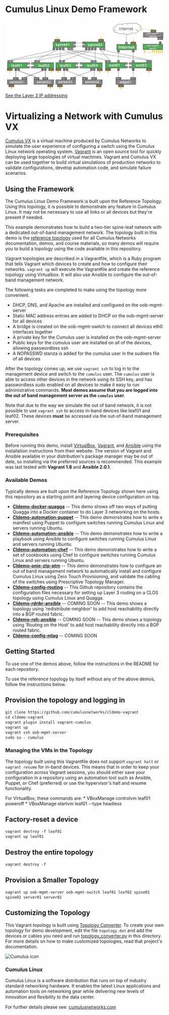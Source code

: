 # Cumulus Linux Demo Framework
![Reference Topology](https://github.com/CumulusNetworks/cldemo-vagrant/blob/master/cldemo_topology.png "Reference Topology")
[See the Layer 3 IP addressing](https://raw.githubusercontent.com/CumulusNetworks/cldemo-vagrant/master/cldemo_topology_l3.png)


Virtualizing a Network with Cumulus VX
======================================
[Cumulus VX](https://cumulusnetworks.com/cumulus-vx/) is a virtual machine
produced by Cumulus Networks to simulate the user experience of configuring a
switch using the Cumulus Linux network operating system.
[Vagrant](https://www.vagrantup.com/) is an open source tool for quickly
deploying large topologies of virtual machines. Vagrant and Cumulus VX can be
used together to build virtual simulations of production networks to validate
configurations, develop automation code, and simulate failure scenarios.

## Using the Framework
The Cumulus Linux Demo Framework is built upon the Reference Topology. Using this topology, it is possible to demonstrate any feature in Cumulus Linux. It may not be necessary to use all links or all devices but they're present if needed.

This example demonstrates how to build a two-tier spine-leaf network with a
dedicated out-of-band management network. The topology built in this demo is
the [reference topology](https://github.com/CumulusNetworks/cldemo-vagrant/blob/master/cldemo-topology.png)
used for all Cumulus Networks documentation, demos, and course materials, so
many demos will require you to build a topology using the code available in this
repository.

Vagrant topologies are described in a Vagrantfile, which is a Ruby program that
tells Vagrant which devices to create and how to configure their networks.
`vagrant up` will execute the Vagrantfile and create the reference topology
using Virtualbox. It will also use Ansible to configure the out-of-band
management network.

The following tasks are completed to make using the topology more convenient.

 * DHCP, DNS, and Apache are installed and configured on the oob-mgmt-server
 * Static MAC address entries are added to DHCP on the oob-mgmt-server for all devices
 * A bridge is created on the oob-mgmt-switch to connect all devices eth0 interfaces together
 * A private key for the Cumulus user is installed on the oob-mgmt-server
 * Public keys for the cumulus user are installed on all of the devices, allowing passwordless ssh
 * A NOPASSWD stanza is added for the cumulus user in the sudoers file of all devices

After the topology comes up, we use `vagrant ssh` to log in to the management
device and switch to the `cumulus` user. The `cumulus` user is able to access
other devices in the network using its SSH key, and has passwordless sudo
enabled on all devices to make it easy to run administrative commands. **Most
demos assume that you are logged into the out of band management server as the
`cumulus` user**.

Note that due to the way we simulate the out of band network, it is not possible
to use `vagrant ssh` to access in-band devices like leaf01 and leaf02. These
devices **must** be accessed via the out-of-band management server.


### Prerequisites

Before running this demo, install
[VirtualBox](https://www.virtualbox.org/manual/ch02.html),
[Vagrant](https://www.vagrantup.com/downloads.html), and
[Ansible](https://docs.ansible.com/ansible/intro_installation.html) using the
installation instructions from their website. The version of Vagrant and Ansible
available in your distribution's package manager may be out of date, so
installing via the preferred sources is recommended. This example was last
tested with **Vagrant 1.8** and **Ansible 2.0.1**.


### Available Demos

Typically demos are built upon the Reference Topology shown here using this repository as a starting point and layering device configuration on top.

* **[Cldemo-docker-quagga](https://github.com/CumulusNetworks/cldemo-docker-quagga)** -- This demo shows off two ways of putting Quagga into a Docker container to do Layer 3 networking on the hosts.
* **[Cldemo-automation-puppet](https://github.com/CumulusNetworks/cldemo-automation-puppet)** -- This demo demonstrates how to write a manifest using Puppet to configure switches running Cumulus Linux and servers running Ubuntu.
* **[Cldemo-automation-ansible](https://github.com/CumulusNetworks/cldemo-automation-ansible)** -- This demo demonstrates how to write a playbook using Ansible to configure switches running Cumulus Linux and servers running Ubuntu.
* **[Cldemo-automation-chef](https://github.com/CumulusNetworks/cldemo-automation-chef)** -- This demo demonstrates how to write a set of cookbooks using Chef to configure switches running Cumulus Linux and servers running Ubuntu. 
* **[Cldemo-onie-ztp-ptm](https://github.com/CumulusNetworks/cldemo-onie-ztp-ptm)** -- This demo demonstrates how to configure an out of band management network to automatically install and configure Cumulus Linux using Zero Touch Provisioning, and validate the cabling of the switches using Prescriptive Topology Manager.
* **[Cldemo-config-routing](https://github.com/CumulusNetworks/cldemo-config-routing)** -- This Github repository contains the configuration files necessary for setting up Layer 3 routing on a CLOS topology using Cumulus Linux and Quagga.
* **[Cldemo-rdnbr-ansible](https://github.com/CumulusNetworks/cldemo-rdnbr-ansible)** -- COMING SOON -- This demo shows a topology using 'redistribute-neighbor' to add host reachability directly into a BGP routed fabric. 
* **[Cldemo-roh-ansible](https://github.com/CumulusNetworks/cldemo-roh-ansible)** -- COMING SOON -- This demo shows a topology using 'Routing on the Host' to add host reachability directly into a BGP routed fabric.
* **[Cldemo-config-mlag](https://github.com/CumulusNetworks/cldemo-config-mlag)** -- COMING SOON

Getting Started
------------------
To use one of the demos above, follow the instructions in the README for each repository. 

To use the reference topology by itself without any of the above demos, follow the instructions below.


## Provision the topology and logging in

    git clone https://github.com/cumulusnetworks/cldemo-vagrant
    cd cldemo-vagrant
    vagrant plugin install vagrant-cumulus
    vagrant up
    vagrant ssh oob-mgmt-server
    sudo su - cumulus


### Managing the VMs in the Topology
The topology built using this Vagrantfile does not support `vagrant halt` or
`vagrant resume` for in-band devices. This means that in order to keep your
configuration across Vagrant sessions, you should either save your configuration
in a repository using an automation tool such as Ansible, Puppet, or Chef
(preferred) or use the hypervisor's halt and resume functionality.

For VirtualBox, these commands are:
    * VBoxManage controlvm leaf01 poweroff
    * VBoxManage startvm leaf01 --type headless

Factory-reset a device
----------------------
    vagrant destroy -f leaf01
    vagrant up leaf01


Destroy the entire topology
---------------------------
    vagrant destroy -f


Provision a Smaller Topology
----------------------------
    vagrant up oob-mgmt-server oob-mgmt-switch leaf01 leaf02 spine01 spine02 server01 server02


Customizing the Topology
------------------------
This Vagrant topology is built using [Topology Converter](https://github.com/cumulusnetworks/topology_converter).
To create your own topology for demo development, edit the file `topology.dot`
and add the devices or cables you need and run
[topology_converter.py](https://github.com/CumulusNetworks/topology_converter/blob/master/topology_converter.py)
in this directory. For more details on how to make customized topologies, read
that project's documentation.

![Cumulus icon](http://cumulusnetworks.com/static/cumulus/img/logo_2014.png)

### Cumulus Linux

Cumulus Linux is a software distribution that runs on top of industry standard networking hardware. It enables the latest Linux applications and automation tools on networking gear while delivering new levels of innovation and ﬂexibility to the data center.

For further details please see: [cumulusnetworks.com](http://www.cumulusnetworks.com)
